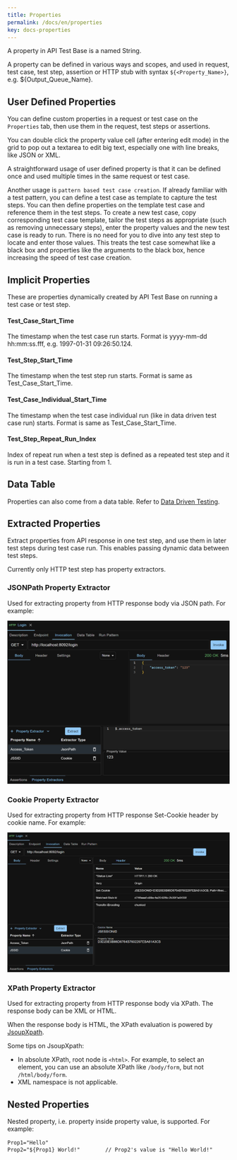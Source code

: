 ```yaml
---
title: Properties
permalink: /docs/en/properties
key: docs-properties
---
```

A property in API Test Base is a named String.

A property can be defined in various ways and scopes, and used in request, test case, test step, assertion or HTTP stub with syntax `${<Property_Name>}`, e.g. ${Output_Queue_Name}.

## User Defined Properties
You can define custom properties in a request or test case on the `Properties` tab, then use them in the request, test steps or assertions.

You can double click the property value cell (after entering edit mode) in the grid to pop out a textarea to edit big text, especially one with line breaks, like JSON or XML.

A straightforward usage of user defined property is that it can be defined once and used multiple times in the same request or test case.

Another usage is `pattern based test case creation`. If already familiar with a test pattern, you can define a test case as template to capture the test steps. You can then define properties on the template test case and reference them in the test steps. To create a new test case, copy corresponding test case template, tailor the test steps as appropriate (such as removing unnecessary steps), enter the property values and the new test case is ready to run. There is no need for you to dive into any test step to locate and enter those values. This treats the test case somewhat like a black box and properties like the arguments to the black box, hence increasing the speed of test case creation.

## Implicit Properties
These are properties dynamically created by API Test Base on running a test case or test step.

#### Test_Case_Start_Time
The timestamp when the test case run starts. Format is yyyy-mm-dd hh:mm:ss.fff, e.g. 1997-01-31 09:26:50.124.

#### Test_Step_Start_Time
The timestamp when the test step run starts. Format is same as Test_Case_Start_Time.

#### Test_Case_Individual_Start_Time
The timestamp when the test case individual run (like in data driven test case run) starts. Format is same as Test_Case_Start_Time.

#### Test_Step_Repeat_Run_Index
Index of repeat run when a test step is defined as a repeated test step and it is run in a test case. Starting from 1.

## Data Table
Properties can also come from a data table. Refer to [Data Driven Testing](/docs/en/data-driven-testing).

## Extracted Properties
Extract properties from API response in one test step, and use them in later test steps during test case run. This enables passing dynamic data between test steps.

Currently only HTTP test step has property extractors.

### JSONPath Property Extractor
Used for extracting property from HTTP response body via JSON path. For example:

![JSONPath Property Extractor](../../screenshots/properties/jsonpath-property-extractor.png)

### Cookie Property Extractor
Used for extracting property from HTTP response Set-Cookie header by cookie name. For example:

![Cookie Property Extractor](../../screenshots/properties/cookie-property-extractor.png)

### XPath Property Extractor
Used for extracting property from HTTP response body via XPath. The response body can be XML or HTML.

When the response body is HTML, the XPath evaluation is powered by [JsoupXpath](https://github.com/zhegexiaohuozi/JsoupXpath).

Some tips on JsoupXpath:
- In absolute XPath, root node is `<html>`. For example, to select an element, you can use an absolute XPath like `/body/form`, but not `/html/body/form`.
- XML namespace is not applicable.

## Nested Properties
Nested property, i.e. property inside property value, is supported. For example:
```
Prop1="Hello"
Prop2="${Prop1} World!"        // Prop2's value is "Hello World!"
```